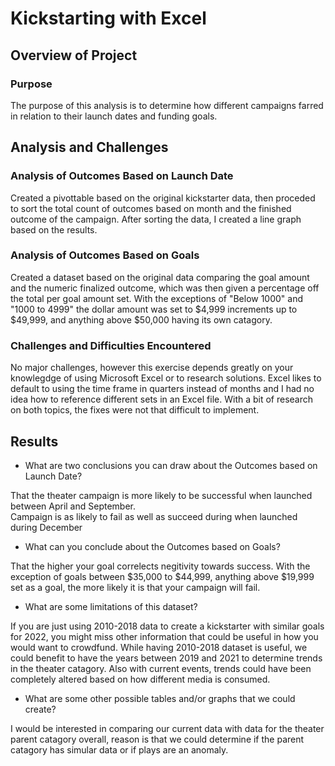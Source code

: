 # Kickstarting with Excel

## Overview of Project

### Purpose

The purpose of this analysis is to determine how different campaigns farred in relation to their launch dates and funding goals.

## Analysis and Challenges

### Analysis of Outcomes Based on Launch Date

Created a pivottable based on the original kickstarter data, then proceded to sort the total count of outcomes based on month and the finished outcome of the campaign. 
After sorting the data, I created a line graph based on the results.

### Analysis of Outcomes Based on Goals

Created a dataset based on the original data comparing the goal amount and the numeric finalized outcome, which was then given a percentage off the total per goal amount set.
With the exceptions of "Below 1000" and "1000 to 4999" the dollar amount was set to $4,999 increments up to $49,999, and anything above $50,000 having its own catagory.

### Challenges and Difficulties Encountered

No major challenges, however this exercise depends greatly on your knowlegdge of using Microsoft Excel or to research solutions.
Excel likes to default to using the time frame in quarters instead of months and I had no idea how to reference different sets in an Excel file.
With a bit of research on both topics, the fixes were not that difficult to implement.

## Results

- What are two conclusions you can draw about the Outcomes based on Launch Date?

That the theater campaign is more likely to be successful when launched between April and September.  
Campaign is as likely to fail as well as succeed during when launched during December

- What can you conclude about the Outcomes based on Goals?

That the higher your goal correlects negitivity towards success. 
With the exception of goals between $35,000 to $44,999, anything above $19,999 set as a goal, the more likely it is that your campaign will fail.

- What are some limitations of this dataset?

If you are just using 2010-2018 data to create a kickstarter with similar goals for 2022, you might miss other information that could be useful in how you would want to crowdfund.
While having 2010-2018 dataset is useful, we could benefit to have the years between 2019 and 2021 to determine trends in the theater catagory.
Also with current events, trends could have been completely altered based on how different media is consumed.

- What are some other possible tables and/or graphs that we could create?

I would be interested in comparing our current data with data for the theater parent catagory overall, reason is that we could determine if the parent catagory has simular data or if plays are an anomaly.
